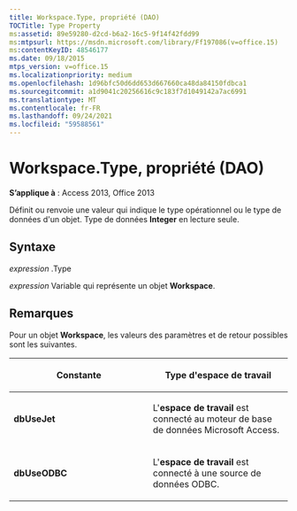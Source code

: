 ```yaml
---
title: Workspace.Type, propriété (DAO)
TOCTitle: Type Property
ms:assetid: 89e59280-d2cd-b6a2-16c5-9f14f42fdd99
ms:mtpsurl: https://msdn.microsoft.com/library/Ff197086(v=office.15)
ms:contentKeyID: 48546177
ms.date: 09/18/2015
mtps_version: v=office.15
ms.localizationpriority: medium
ms.openlocfilehash: 1d96bfc50d6dd653d667660ca48da84150fdbca1
ms.sourcegitcommit: a1d9041c20256616c9c183f7d1049142a7ac6991
ms.translationtype: MT
ms.contentlocale: fr-FR
ms.lasthandoff: 09/24/2021
ms.locfileid: "59588561"
---
```

# <a name="workspacetype-property-dao"></a>Workspace.Type, propriété (DAO)


**S’applique à** : Access 2013, Office 2013

Définit ou renvoie une valeur qui indique le type opérationnel ou le type de données d'un objet. Type de données **Integer** en lecture seule.

## <a name="syntax"></a>Syntaxe

*expression* .Type

*expression* Variable qui représente un objet **Workspace**.

## <a name="remarks"></a>Remarques

Pour un objet **Workspace**, les valeurs des paramètres et de retour possibles sont les suivantes.

<table>
<colgroup>
<col style="width: 50%" />
<col style="width: 50%" />
</colgroup>
<thead>
<tr class="header">
<th><p>Constante</p></th>
<th><p>Type d'espace de travail</p></th>
</tr>
</thead>
<tbody>
<tr class="odd">
<td><p><strong>dbUseJet</strong></p></td>
<td><p>L'<strong>espace de travail</strong> est connecté au moteur de base de données Microsoft Access.</p></td>
</tr>
<tr class="even">
<td><p><strong>dbUseODBC</strong></p></td>
<td><p>L'<strong>espace de travail</strong> est connecté à une source de données ODBC.</p></td>
</tr>
</tbody>
</table>

